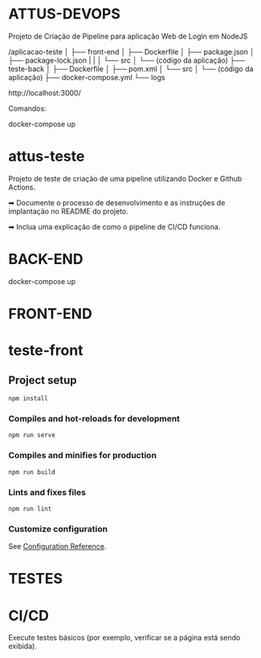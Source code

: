 # ATTUS-DEVOPS

Projeto de Criação de Pipeline para aplicação Web de Login em NodeJS


/aplicacao-teste
│
├── front-end
│   ├── Dockerfile
│   ├── package.json
│   ├── package-lock.json
|   |
│   └── src
│       └── (código da aplicação)
├── teste-back
│   ├── Dockerfile
│   ├── pom.xml
│   └── src
│       └── (código da aplicação)
├── docker-compose.yml
└── logs

http://localhost:3000/ 

Comandos:

docker-compose up

# attus-teste
Projeto de teste de criação de uma pipeline utilizando Docker e Github Actions.



➡ Documente o processo de desenvolvimento e as instruções de implantação no README do projeto.

➡ Inclua uma explicação de como o pipeline de CI/CD funciona.

# BACK-END

docker-compose up

# FRONT-END
# teste-front

## Project setup
```
npm install
```

### Compiles and hot-reloads for development
```
npm run serve
```

### Compiles and minifies for production
```
npm run build
```

### Lints and fixes files
```
npm run lint
```

### Customize configuration
See [Configuration Reference](https://cli.vuejs.org/config/).
# TESTES


# CI/CD

Execute testes básicos (por exemplo, verificar se a página está sendo exibida).